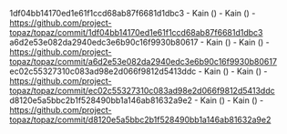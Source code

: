 1df04bb14170ed1e61f1ccd68ab87f6681d1dbc3 - Kain () - Kain () - https://github.com/project-topaz/topaz/commit/1df04bb14170ed1e61f1ccd68ab87f6681d1dbc3
a6d2e53e082da2940edc3e6b90c16f9930b80617 - Kain () - Kain () - https://github.com/project-topaz/topaz/commit/a6d2e53e082da2940edc3e6b90c16f9930b80617
ec02c55327310c083ad98e2d066f9812d5413ddc - Kain () - Kain () - https://github.com/project-topaz/topaz/commit/ec02c55327310c083ad98e2d066f9812d5413ddc
d8120e5a5bbc2b1f528490bb1a146ab81632a9e2 - Kain () - Kain () - https://github.com/project-topaz/topaz/commit/d8120e5a5bbc2b1f528490bb1a146ab81632a9e2
